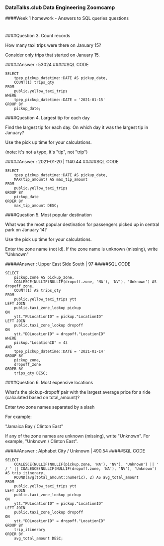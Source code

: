 ### DataTalks.club Data Engineering Zoomcamp
####Week 1 homework - Answers to SQL queries questions

#

####Question 3. Count records

How many taxi trips were there on January 15?

Consider only trips that started on January 15.

#####Answer : 53024
#####SQL CODE

	SELECT 
		tpep_pickup_datetime::DATE AS pickup_date, 
		COUNT(1) trips_qty
	FROM 
		public.yellow_taxi_trips
	WHERE
		tpep_pickup_datetime::DATE = '2021-01-15'
	GROUP BY 
		pickup_date;
		
####Question 4. Largest tip for each day

Find the largest tip for each day. On which day it was the largest tip in January?

Use the pick up time for your calculations.

(note: it's not a typo, it's "tip", not "trip")

#####Answer : 2021-01-20 | 1140.44
#####SQL CODE

	SELECT 
		tpep_pickup_datetime::DATE AS pickup_date, 
		MAX(tip_amount) AS max_tip_amount
	FROM 
		public.yellow_taxi_trips
	GROUP BY 
		pickup_date
	ORDER BY 
		max_tip_amount DESC;

####Question 5. Most popular destination

What was the most popular destination for passengers picked up in central park on January 14?

Use the pick up time for your calculations.

Enter the zone name (not id). If the zone name is unknown (missing), write "Unknown"

#####Answer : Upper East Side South | 97
#####SQL CODE

	SELECT 
		pickup.zone AS pickup_zone,
		COALESCE(NULLIF(NULLIF(dropoff.zone, 'NA'), 'NV'), 'Unknown') AS dropoff_zone,  
		COUNT(1) AS trips_qty
	FROM 
		public.yellow_taxi_trips ytt
	LEFT JOIN
		public.taxi_zone_lookup pickup
	ON
		ytt."PULocationID" = pickup."LocationID"
	LEFT JOIN
		public.taxi_zone_lookup dropoff
	ON
		ytt."DOLocationID" = dropoff."LocationID"
	WHERE
		pickup."LocationID" = 43
	AND 
		tpep_pickup_datetime::DATE = '2021-01-14'	
	GROUP BY
		pickup_zone,
		dropoff_zone
	ORDER BY 
		trips_qty DESC;
		
####Question 6. Most expensive locations

What's the pickup-dropoff pair with the largest average price for a ride (calculated based on total_amount)?

Enter two zone names separated by a slash

For example:

"Jamaica Bay / Clinton East"

If any of the zone names are unknown (missing), write "Unknown". For example, "Unknown / Clinton East".

#####Answer : Alphabet City / Unknown | 490.54
#####SQL CODE

	SELECT 
		COALESCE(NULLIF(NULLIF(pickup.zone, 'NA'), 'NV'), 'Unknown') || ' / ' || COALESCE(NULLIF(NULLIF(dropoff.zone, 'NA'), 'NV'), 'Unknown') AS trip_itinerary,  
		ROUND(avg(total_amount::numeric), 2) AS avg_total_amount
	FROM 
		public.yellow_taxi_trips ytt
	LEFT JOIN
		public.taxi_zone_lookup pickup
	ON
		ytt."PULocationID" = pickup."LocationID"
	LEFT JOIN
		public.taxi_zone_lookup dropoff
	ON
		ytt."DOLocationID" = dropoff."LocationID"
	GROUP BY
		trip_itinerary
	ORDER BY 
		avg_total_amount DESC;